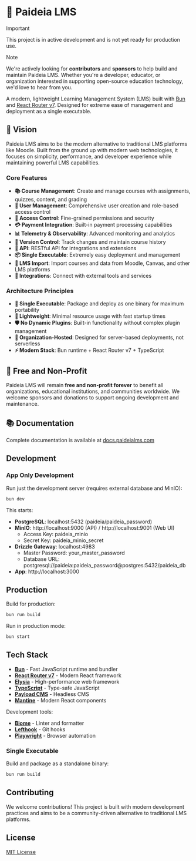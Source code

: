 # 🌿 Paideia LMS

> [!IMPORTANT] 
> This project is in active development and is not yet ready for production use.

> [!NOTE] 
> We're actively looking for **contributors** and **sponsors** to help build and maintain Paideia LMS. Whether you're a developer, educator, or organization interested in supporting open-source education technology, we'd love to hear from you.

A modern, lightweight Learning Management System (LMS) built with [Bun](https://bun.sh) and [React Router v7](https://reactrouter.com/). Designed for extreme ease of management and deployment as a single executable.

## 🎯 Vision

Paideia LMS aims to be the modern alternative to traditional LMS platforms like Moodle. Built from the ground up with modern web technologies, it focuses on simplicity, performance, and developer experience while maintaining powerful LMS capabilities.

### Core Features

- **📚 Course Management**: Create and manage courses with assignments, quizzes, content, and grading
- **👥 User Management**: Comprehensive user creation and role-based access control
- **🔐 Access Control**: Fine-grained permissions and security
- **💳 Payment Integration**: Built-in payment processing capabilities
- **📊 Telemetry & Observability**: Advanced monitoring and analytics
- **🔄 Version Control**: Track changes and maintain course history
- **🔌 API**: RESTful API for integrations and extensions
- **📦 Single Executable**: Extremely easy deployment and management
- **🔄 LMS Import**: Import courses and data from Moodle, Canvas, and other LMS platforms
- **🔗 Integrations**: Connect with external tools and services

### Architecture Principles

- **🚀 Single Executable**: Package and deploy as one binary for maximum portability
- **🐰 Lightweight**: Minimal resource usage with fast startup times
- **🛡️ No Dynamic Plugins**: Built-in functionality without complex plugin management
- **🏢 Organization-Hosted**: Designed for server-based deployments, not serverless
- **⚡ Modern Stack**: Bun runtime + React Router v7 + TypeScript

## 💝 Free and Non-Profit

Paideia LMS will remain **free and non-profit forever** to benefit all organizations, educational institutions, and communities worldwide. We welcome sponsors and donations to support ongoing development and maintenance.

## 📚 Documentation

Complete documentation is available at [docs.paideialms.com](https://docs.paideialms.com)

## Development

### App Only Development

Run just the development server (requires external database and MinIO):


```sh
bun dev
```

This starts:
- **PostgreSQL**: localhost:5432 (paideia/paideia_password)
- **MinIO**: http://localhost:9000 (API) / http://localhost:9001 (Web UI)
  - Access Key: paideia_minio
  - Secret Key: paideia_minio_secret
- **Drizzle Gateway**: localhost:4983
  - Master Password: your_master_password
  - Database URL: postgresql://paideia:paideia_password@postgres:5432/paideia_db
- **App**: http://localhost:3000

## Production

Build for production:

```sh
bun run build
```

Run in production mode:

```sh
bun start
```

## Tech Stack

- **[Bun](https://bun.sh)** - Fast JavaScript runtime and bundler
- **[React Router v7](https://reactrouter.com/)** - Modern React framework
- **[Elysia](https://elysiajs.com)** - High-performance web framework
- **[TypeScript](https://typescriptlang.org/)** - Type-safe JavaScript
- **[Payload CMS](https://payloadcms.com/)** - Headless CMS
- **[Mantine](https://mantine.dev/)** - Modern React components

Development tools:
- **[Biome](https://biomejs.dev/)** - Linter and formatter
- **[Lefthook](https://lefthook.dev/)** - Git hooks
- **[Playwright](https://playwright.dev/)** - Browser automation

### Single Executable

Build and package as a standalone binary:

```sh
bun run build
```

## Contributing

We welcome contributions! This project is built with modern development practices and aims to be a community-driven alternative to traditional LMS platforms.

## License

[MIT License](LICENSE)
